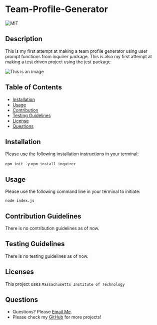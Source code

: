 # Team-Profile-Generator


  ![MIT](https://img.shields.io/badge/license-MIT-green)

## Description
This is my first attempt at making a team profile generator using user prompt functions from inquirer package. 
This is also my first attempt at making a test driven project using the jest package.



![This is an image](SS.gif)

## Table of Contents
- [Installation](#installation)
- [Usage](#usage)
- [Contribution](#contributing)
- [Testing Guidelines](#testing)
- [License](#licenses)
- [Questions](#questions)


## Installation <a name="installation"></a>

Please use the following installation instructions in your terminal:

```npm init -y```
```npm install inquirer```


## Usage <a name="usage"></a>

Please use the following command line in your terminal to initiate:

```node index.js```


## Contribution Guidelines <a name="contributing"></a>

There is no contribution guidelines as of now. 


## Testing Guidelines <a name="testing"></a>

There is no testing guidelines as of now. 


## Licenses <a name="licenses"></a>

This project uses  ```Massachusetts Institute of Technology```

## Questions <a name="questions"></a>

- Questions? Please [Email Me](mailto:tony.bs.0303@gmail.com).
- Please check my [GitHub](https://github.com/tonybs03) for more projects!
